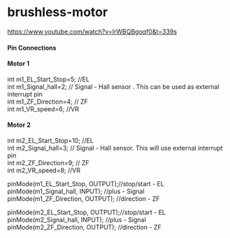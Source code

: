 # brushless-motor
https://www.youtube.com/watch?v=IrWBQBgoqf0&t=339s

<H4>Pin Connections</H4>
<H4>Motor 1</H4>
int m1_EL_Start_Stop=5;  //EL  <br>
int m1_Signal_hall=2;   // Signal - Hall sensor . This can be used as external interrupt pin<br>
int m1_ZF_Direction=4;  // ZF <br>
int m1_VR_speed=6;    //VR <br> 

<H4>Motor 2</H4>
int m2_EL_Start_Stop=10;  //EL <br>
int m2_Signal_hall=3;   // Signal - Hall sensor. This will use external interrupt pin <br>
int m2_ZF_Direction=9;  // ZF <br>
int m2_VR_speed=8;    //VR <br>


pinMode(m1_EL_Start_Stop, OUTPUT);//stop/start - EL 
pinMode(m1_Signal_hall, INPUT);   //plus       - Signal  
pinMode(m1_ZF_Direction, OUTPUT); //direction  - ZF 

pinMode(m2_EL_Start_Stop, OUTPUT);//stop/start - EL 
pinMode(m2_Signal_hall, INPUT);   //plus       - Signal  
pinMode(m2_ZF_Direction, OUTPUT); //direction  - ZF 
